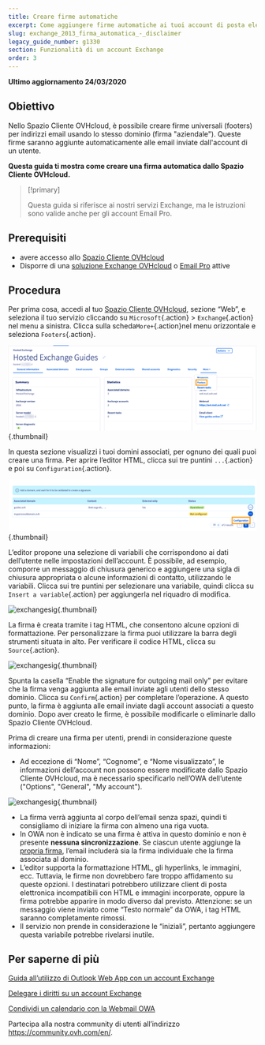 ```yaml
---
title: Creare firme automatiche
excerpt: Come aggiungere firme automatiche ai tuoi account di posta elettronica
slug: exchange_2013_firma_automatica_-_disclaimer
legacy_guide_number: g1330
section: Funzionalità di un account Exchange
order: 3
---
```


**Ultimo aggiornamento 24/03/2020**


## Obiettivo

Nello Spazio Cliente OVHcloud, è possibile creare firme universali (footers) per indirizzi email usando lo stesso dominio (firma "aziendale"). Queste firme saranno aggiunte automaticamente alle email inviate dall'account di un utente.

**Questa guida ti mostra come creare una firma automatica dallo Spazio Cliente OVHcloud.**

> [!primary]
>
> Questa guida si riferisce ai nostri servizi Exchange, ma le istruzioni sono valide anche per gli account Email Pro.
>


## Prerequisiti

- avere accesso allo [Spazio Cliente OVHcloud](https://www.ovh.com/auth/?action=gotomanager)
- Disporre di una [soluzione Exchange OVHcloud](https://www.ovh.it/emails/hosted-exchange) o [Email Pro](https://www.ovh.it/emails/email-pro) attive 


## Procedura


Per prima cosa, accedi al tuo [Spazio Cliente OVHcloud](https://www.ovh.com/auth/?action=gotomanager), sezione “Web”, e seleziona il tuo servizio cliccando su `Microsoft`{.action} > `Exchange`{.action} nel menu a sinistra. Clicca sulla scheda`More+`{.action}nel menu orizzontale e seleziona `Footers`{.action}.

![exchangesig](images/exchange-footer-step1.png){.thumbnail}

In questa sezione visualizzi i tuoi domini associati, per ognuno dei quali puoi creare una firma. Per aprire l’editor HTML, clicca sui tre puntini `...`{.action} e poi su `Configuration`{.action}.

![exchangesig](images/exchange-footer-step2.png){.thumbnail}

L’editor propone una selezione di variabili che corrispondono ai dati dell’utente nelle impostazioni dell’account. È possibile, ad esempio, comporre un messaggio di chiusura generico e aggiungere una sigla di chiusura appropriata o alcune informazioni di contatto, utilizzando le variabili. Clicca sui tre puntini per selezionare una variabile, quindi clicca su `Insert a variable`{.action} per aggiungerla nel riquadro di modifica.

![exchangesig](images/exchange-footer-step3aag.gif){.thumbnail}

La firma è creata tramite i tag HTML, che consentono alcune opzioni di formattazione. Per personalizzare la firma puoi utilizzare la barra degli strumenti situata in alto. Per verificare il codice HTML, clicca su `Source`{.action}.
 
![exchangesig](images/exchange-footer-step4.png){.thumbnail}

Spunta la casella “Enable the signature for outgoing mail only” per evitare che la firma venga aggiunta alle email inviate agli utenti dello stesso dominio. Clicca su `Confirm`{.action} per completare l’operazione. A questo punto, la firma è aggiunta alle email inviate dagli account associati a questo dominio. Dopo aver creato le firme, è possibile modificarle o eliminarle dallo Spazio Cliente OVHcloud.

Prima di creare una firma per utenti, prendi in considerazione queste informazioni:

- Ad eccezione di “Nome”, “Cognome”, e “Nome visualizzato”, le informazioni dell’account non possono essere modificate dallo Spazio Cliente OVHcloud, ma è necessario specificarlo nell’OWA dell’utente ("Options", "General", "My account").

![exchangesig](images/exchange-footer-step5.png){.thumbnail}

- La firma verrà aggiunta al corpo dell’email senza spazi, quindi ti consigliamo di iniziare la firma con almeno una riga vuota.
- In OWA non è indicato se una firma è attiva in questo dominio e non è presente **nessuna sincronizzazione**. Se ciascun utente aggiunge la [propria firma](../exchange_2016_guida_allutilizzo_di_outlook_web_app/#aggiungere-una-firma), l’email includerà sia la firma individuale che la firma associata al dominio.
- L’editor supporta la formattazione HTML, gli hyperlinks, le immagini, ecc. Tuttavia, le firme non dovrebbero fare troppo affidamento su queste opzioni. I destinatari potrebbero utilizzare client di posta elettronica incompatibili con HTML e immagini incorporate, oppure la firma potrebbe apparire in modo diverso dal previsto. Attenzione: se un messaggio viene inviato come “Testo normale” da OWA, i tag HTML saranno completamente rimossi.
- Il servizio non prende in considerazione le “iniziali”, pertanto aggiungere questa variabile potrebbe rivelarsi inutile.

## Per saperne di più

[Guida all’utilizzo di Outlook Web App con un account Exchange](../exchange_2016_guida_allutilizzo_di_outlook_web_app)

[Delegare i diritti su un account Exchange](../exchange_2013_assegna_i_diritti_full_access_a_un_account)

[Condividi un calendario con la Webmail OWA](../exchange_2016_condividi_un_calendario_con_la_webmail_owa)

Partecipa alla nostra community di utenti all’indirizzo <https://community.ovh.com/en/>.
